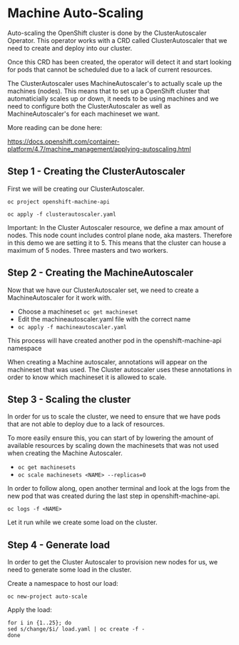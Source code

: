 Machine Auto-Scaling
=========

Auto-scaling the OpenShift cluster is done by the ClusterAutoscaler Operator. This operator works with a CRD called ClusterAutoscaler that we need to create and deploy into our cluster.

Once this CRD has been created, the operator will detect it and start looking for pods that cannot be scheduled due to a lack of current resources.

The ClusterAutoscaler uses MachineAutoscaler's to actually scale up the machines (nodes). This means that to set up a OpenShift cluster that automaticially scales up or down, it needs to be using machines and we need to configure both the ClusterAutoscaler as well as MachineAutoscaler's for each machineset we want.

More reading can be done here:

https://docs.openshift.com/container-platform/4.7/machine_management/applying-autoscaling.html

Step 1 - Creating the ClusterAutoscaler
------------
First we will be creating our ClusterAutoscaler.

`oc project openshift-machine-api`

`oc apply -f clusterautoscaler.yaml`

Important: In the Cluster Autoscaler resource, we define a max amount of nodes. This node count includes control plane node, aka masters. Therefore in this demo we are setting it to 5. This means that the cluster can house a maximum of 5 nodes. Three masters and two workers.


Step 2 - Creating the MachineAutoscaler
------------
Now that we have our ClusterAutoscaler set, we need to create a MachineAutoscaler for it work with.

* Choose a machineset `oc get machineset`
* Edit the machineautoscaler.yaml file with the correct name
* `oc apply -f machineautoscaler.yaml`

This process will have created another pod in the openshift-machine-api namespace

When creating a Machine autoscaler, annotations will appear on the machineset that was used. The Cluster autoscaler uses these annotations in order to know which machineset it is allowed to scale. 

Step 3 - Scaling the cluster
------------
In order for us to scale the cluster, we need to ensure that we have pods that are not able to deploy due to a lack of resources.

To more easily ensure this, you can start of by lowering the amount of available resources by scaling down the machinesets that was not used when creating the Machine Autoscaler.

* `oc get machinesets`
* `oc scale machinesets <NAME> --replicas=0`

In order to follow along, open another terminal and look at the logs from the new pod that was created during the last step in openshift-machine-api.

`oc logs -f <NAME>`

Let it run while we create some load on the cluster.


Step 4 - Generate load
------------
In order to get the Cluster Autoscaler to provision new nodes for us, we need to generate some load in the cluster.

Create a namespace to host our load:

`oc new-project auto-scale`

Apply the load:

```
for i in {1..25}; do
sed s/change/$i/ load.yaml | oc create -f -
done
```
